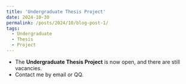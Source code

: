 ```yaml
---
title: 'Undergraduate Thesis Project'
date: 2024-10-30
permalink: /posts/2024/10/blog-post-1/
tags:
  - Undergraduate
  - Thesis
  - Project
---
```


- The **Undergraduate Thesis Project** is now open, and there are still vacancies.   
- Contact me by email or QQ.  



